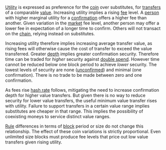 [Utility](Glossary#utility) is expressed as preference for the [coin](Glossary#coin) over substitutes, for [transfers](Glossary#transfer) of a comparable [value](Glossary#value). Increasing utility implies a rising [fee](Glossary#fee) level. A [person](Glossary#person) with higher marginal utility for a [confirmation](Glossary#confirmation) offers a higher fee than another. Given variation in the [market](Glossary#market) fee level, another person may offer a lower fee in expectation of a longer time to confirm. Others will not transact on the [chain](Glossary#chain), relying instead on substitutes.

Increasing utility therefore implies increasing average transfer value, as rising fees will otherwise cause the cost of transfer to exceed the value transferred. Greater [depth](Glossary#depth) implies greater confirmation security. Therefore time can be traded for *higher* security against [double spend](Glossary#double-spend). However time cannot be reduced below one block period to achieve *lower* security. The lowest levels of security are none ([unconfirmed](Glossary#unconfirmed)) and minimal (one confirmation). There is no trade to be made between zero and one confirmation.

As fees rise [hash rate](Glossary#hash-rate) follows, mitigating the need to increase confirmation depth for higher value transfers. But given there is no way to reduce security for lower value transfers, the useful minimum value transfer rises with utility. Failure to support transfers in a certain value range implies substitutes are cheaper in that range. This implies the possibility of coexisting moneys to service distinct value ranges.

[Rule](Glossary#rule) differences in terms of [block](Glossary#block) period or size do not change this relationship. The effect of these coin variations is strictly proportional. Even unlimited size blocks must produce fee levels that price out low value transfers given rising utility.